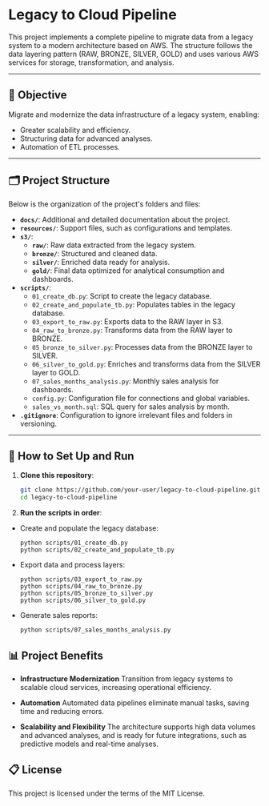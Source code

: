 # Legacy to Cloud Pipeline

This project implements a complete pipeline to migrate data from a legacy system to a modern architecture based on AWS. The structure follows the data layering pattern (RAW, BRONZE, SILVER, GOLD) and uses various AWS services for storage, transformation, and analysis.

---

## 🎯 Objective

Migrate and modernize the data infrastructure of a legacy system, enabling:
- Greater scalability and efficiency.
- Structuring data for advanced analyses.
- Automation of ETL processes.

---

## 🗂️ Project Structure

Below is the organization of the project's folders and files:

- **`docs/`**: Additional and detailed documentation about the project.
- **`resources/`**: Support files, such as configurations and templates.
- **`s3/`**:
  - **`raw/`**: Raw data extracted from the legacy system.
  - **`bronze/`**: Structured and cleaned data.
  - **`silver/`**: Enriched data ready for analysis.
  - **`gold/`**: Final data optimized for analytical consumption and dashboards.
- **`scripts/`**:
  - `01_create_db.py`: Script to create the legacy database.
  - `02_create_and_populate_tb.py`: Populates tables in the legacy database.
  - `03_export_to_raw.py`: Exports data to the RAW layer in S3.
  - `04_raw_to_bronze.py`: Transforms data from the RAW layer to BRONZE.
  - `05_bronze_to_silver.py`: Processes data from the BRONZE layer to SILVER.
  - `06_silver_to_gold.py`: Enriches and transforms data from the SILVER layer to GOLD.
  - `07_sales_months_analysis.py`: Monthly sales analysis for dashboards.
  - `config.py`: Configuration file for connections and global variables.
  - `sales_vs_month.sql`: SQL query for sales analysis by month.
- **`.gitignore`**: Configuration to ignore irrelevant files and folders in versioning.
---

## 🚀 How to Set Up and Run

1. **Clone this repository**:
   ```bash
   git clone https://github.com/your-user/legacy-to-cloud-pipeline.git
   cd legacy-to-cloud-pipeline

2. **Run the scripts in order**:

- Create and populate the legacy database:
    ```
    python scripts/01_create_db.py
    python scripts/02_create_and_populate_tb.py
    ```

- Export data and process layers:
    ```
    python scripts/03_export_to_raw.py
    python scripts/04_raw_to_bronze.py
    python scripts/05_bronze_to_silver.py
    python scripts/06_silver_to_gold.py
    ```
- Generate sales reports:
    ```
    python scripts/07_sales_months_analysis.py
    ```

## 📊 Project Benefits

- **Infrastructure Modernization**
Transition from legacy systems to scalable cloud services, increasing operational efficiency.

- **Automation**
Automated data pipelines eliminate manual tasks, saving time and reducing errors.

- **Scalability and Flexibility**
The architecture supports high data volumes and advanced analyses, and is ready for future integrations, such as predictive models and real-time analyses.

## 📋 License

This project is licensed under the terms of the MIT License.